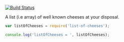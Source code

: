 [![Build Status](https://travis-ci.org/chetnashah/list-of-cheeses.svg?branch=master)](https://travis-ci.org/chetnashah/list-of-cheeses)

A list (i.e array) of well known cheeses at your disposal.

``` js
var listOfCheeses = require('list-of-cheeses');

console.log('listOfCheeses = ', listOfCheeses);
```